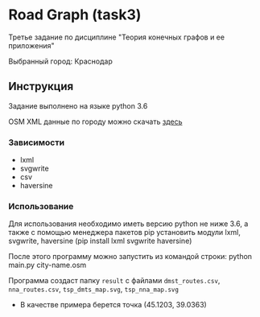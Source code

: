 # Road Graph (task3)

Третье задание по дисциплине "Теория конечных графов и ее приложения"

Выбранный город: Краснодар

## Инструкция

Задание выполнено на языке python 3.6

OSM XML данные по городу можно скачать [здесь](https://drive.google.com/drive/folders/1UxZBQfH1b-pAJvEWIXEC8SY1lWU9PN6_?usp=sharing)

### Зависимости 

* lxml
* svgwrite
* csv
* haversine

### Использование

Для использования необходимо иметь версию python не ниже 3.6, а также с помощью менеджера пакетов pip установить модули lxml, svgwrite, haversine (pip install lxml svgwrite haversine)

После этого программу можно запустить из командой строки: python main.py city-name.osm

Программа создаст папку ```result``` c файлами ```dmst_routes.csv```, ```nna_routes.csv```, ```tsp_dmts_map.svg```, ```tsp_nna_map.svg``` 
 
* В качестве примера берется точка (45.1203, 39.0363) 
